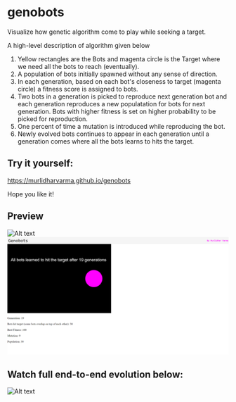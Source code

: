 # genobots
Visualize how genetic algorithm come to play while seeking a target.

A high-level description of algorithm given below
1. Yellow rectangles are the Bots and magenta circle is the Target where we need all the bots to reach (eventually).
1. A population of bots initially spawned without any sense of direction.
1. In each generation, based on each bot's closeness to target (magenta circle) a fitness score is assigned to bots.
1. Two bots in a generation is picked to reproduce next generation bot and each generation reproduces a new populatation for bots for next generation. Bots with higher fitness is set on higher probability to be picked for reproduction.
1. One percent of time a mutation is introduced while reproducing the bot.
1. Newly evolved bots continues to appear in each generation until a generation comes where all the bots learns to hits the target.

## Try it yourself: 
https://murlidharvarma.github.io/genobots

Hope you like it!

## Preview
![Alt text](/preview.gif?raw=true "Preview")
![Alt text](/preview2.png?raw=true "Preview")

## Watch full end-to-end evolution below:

![Alt text](/preview3.gif?raw=true "Preview")

